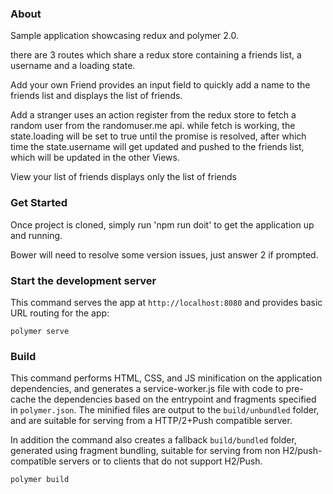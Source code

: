 ### About
Sample application showcasing redux and polymer 2.0.

there are 3 routes which share a redux store containing a friends list, a username and a loading state. 

Add your own Friend provides an input field to quickly add a name to the friends list and displays the list of friends.

Add a stranger uses an action register from the redux store to fetch a random user from the randomuser.me api.  while fetch is working, the state.loading will be set to true until the promise is resolved, after which time the state.username will get updated and pushed to the friends list, which will be updated in the other Views.

View your list of friends displays only the list of friends

### Get Started

Once project is cloned, simply run 'npm run doit' to get the application up and running.

Bower will need to resolve some version issues, just answer 2 if prompted.

### Start the development server

This command serves the app at `http://localhost:8080` and provides basic URL
routing for the app:

    polymer serve

### Build

This command performs HTML, CSS, and JS minification on the application
dependencies, and generates a service-worker.js file with code to pre-cache the
dependencies based on the entrypoint and fragments specified in `polymer.json`.
The minified files are output to the `build/unbundled` folder, and are suitable
for serving from a HTTP/2+Push compatible server.

In addition the command also creates a fallback `build/bundled` folder,
generated using fragment bundling, suitable for serving from non
H2/push-compatible servers or to clients that do not support H2/Push.

    polymer build